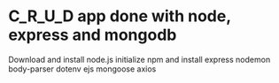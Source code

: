 # C_R_U_D app done with node, express and mongodb 
Download and install node.js
initialize npm and install express nodemon body-parser dotenv ejs mongoose axios
